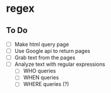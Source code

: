# regex

## To Do
- [ ] Make html query page
- [ ] Use Google api to return pages
- [ ] Grab text from the pages
- [ ] Analyze text with regular expressions
  - [ ] WHO queries
  - [ ] WHEN queries
  - [ ] WHERE queries (?)